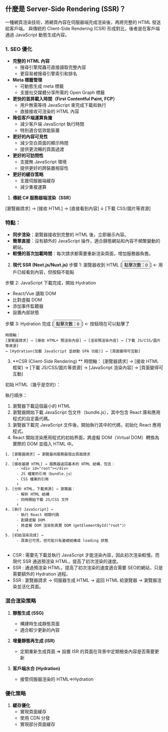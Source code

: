 ## 什麼是 Server-Side Rendering (SSR)？
一種網頁渲染技術，將網頁內容在伺服器端完成渲染後，再將完整的 HTML 發送給客戶端。
與傳統的 Client-Side Rendering (CSR) 形成對比，後者是在客戶端通過 JavaScript 動態生成內容。

### 1. SEO 優化
- **完整的 HTML 內容**
  - 搜尋引擎爬蟲可直接讀取完整內容
  - 更容易被搜尋引擎索引和排名
- **Meta 標籤管理**
  - 可動態生成 meta 標籤
  - 支援社交媒體分享所需的 Open Graph 標籤
- **更快的首屏載入時間（First Contentful Paint, FCP）**
  - 用戶無需等待 JavaScript 束完成下載和執行
  - 直接接收可渲染的 HTML 內容
- **降低客戶端運算負擔**
  - 減少客戶端 JavaScript 執行時間
  - 特別適合低效能裝置
- **更好的內容可見性**
  - 減少空白頁面的顯示時間
  - 提供更流暢的頁面過渡
- **更好的可訪問性**
  - 支援無 JavaScript 環境
  - 提供更好的跨裝置相容性
- **更好的緩存策略**
  - 支援伺服器端緩存
  - 減少重複運算


1. **傳統 C# 服務器端渲染（SSR）**

[瀏覽器請求] → [接收 HTML] → [直接看到內容] ↓ [下載 CSS/圖片等資源]

### 特點：
- **同步渲染**：瀏覽器接收到完整的 HTML 後，立即展示內容。
- **簡單直接**：沒有額外的 JavaScript 操作，適合靜態網站和內容不頻繁變動的網站。
- **較慢的首次加載時間**：每次請求都需要重新渲染頁面，增加服務器負擔。


2. **現代 SSR (Next.js/Nuxt.js)**
步驟 1: 瀏覽器收到 HTML
   [<button>點擊次數：0</button>]  <- 用戶已經看到內容，但按鈕不能點

步驟 2: JavaScript 下載完成，開始 Hydration
   - React/Vue 讀取 DOM
   - 比對虛擬 DOM
   - 添加事件監聽器
   - 設置內部狀態

步驟 3: Hydration 完成
   [<button onClick={...}>點擊次數：0</button>]  <- 按鈕現在可以點擊了
```
時間軸：
[瀏覽器請求] → [接收 HTML+ 預渲染內容] → [渲染預渲染內容] → [下載 JS/CSS/圖片等資源] 
→ [Hydration(加載 JavaScript 並啟動 SPA 功能)] → [頁面變得可互動]
```

3. **CSR (Client-Side Rendering) **
時間軸：
[瀏覽器請求] → [接收 HTML 框架] → [下載 JS/CSS/圖片等資源] → [JavaScript 渲染內容] → [頁面變得可互動]

初始 HTML（幾乎是空的）：
<div id="root"></div>

執行順序：
1. 瀏覽器下載這個最小的 HTML
2. 瀏覽器開始下載 JavaScript 包文件（bundle.js），其中包含 React 庫和應用程式的自定義代碼。
3. 瀏覽器下載完 JavaScript 文件後，開始執行其中的代碼，初始化 React 應用程式。
4. React 開始渲染應用程式的初始界面，將虛擬 DOM（Virtual DOM）轉換為實際的 DOM 並插入 HTML 中。
```
1. [瀏覽器請求] → 瀏覽器向服務器發出頁面請求
     ↓
2. [接收基礎 HTML] → 服務器返回基本的 HTML 結構，包含：
     - <div id="root"></div>
     - JS 檔案的引用（bundle.js）
     - CSS 檔案的引用
     ↓
3. [分析 HTML，下載資源] → 瀏覽器：
     - 解析 HTML 結構
     - 同時開始下載 JS/CSS 文件
     ↓
4. [執行 JavaScript] → 
     - 執行 React 相關代碼
     - 創建虛擬 DOM
     - 將虛擬 DOM 渲染到真實 DOM（getElementById("root")）
     ↓
5. [初始渲染完成] → 
     - 頁面已可見，但可能只有基礎結構或 loading 狀態
     
```

- CSR : 需要先下載並執行 JavaScript 才能渲染內容，因此初次渲染較慢。而現代 SSR 通過預渲染 HTML，提高了初次渲染的速度。
- SSR : 通過預渲染 HTML，提高了初次渲染的速度適合需要 SEO的網站，只是需要額外的 Hydration 過程。
- SSR : 瀏覽器請求 → 伺服器生成 HTML → 返回 HTML 給瀏覽器 → 瀏覽器渲染並活化頁面。

### 混合渲染策略
1. **靜態生成 (SSG)**
   - 構建時生成靜態頁面
   - 適合較少更新的內容

2. **增量靜態再生成 (ISR)**
   - 定期重新生成頁面 => 設置 ISR 的頁面在背景中定期檢查內容是否需要更新

3. **客戶端水合 (Hydration)**
   - 接管伺服器渲染的 HTML=>Hydration

### 優化策略
1. **緩存優化**
   - 實現頁面緩存
   - 使用 CDN 分發
   - 實現部分頁面緩存
